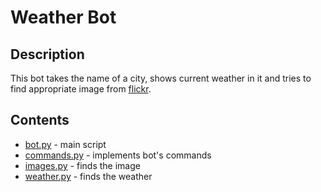 # Weather Bot
## Description
This bot takes the name of a city, shows current weather in it and tries to find appropriate image from [flickr](https://www.flickr.com/). 
## Contents
* [bot.py](https://github.com/rvg77/Weather_bot/blob/master/bot.py) - main script
* [commands.py](https://github.com/rvg77/Weather_bot/blob/master/commands.py) - implements bot's commands
* [images.py](https://github.com/rvg77/Weather_bot/blob/master/images.py) - finds the image
* [weather.py](https://github.com/rvg77/Weather_bot/blob/master/weather.py) - finds the weather